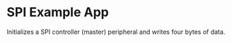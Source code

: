 SPI Example App
===============

Initializes a SPI controller (master) peripheral and writes four bytes of data.

